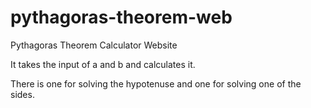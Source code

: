 # pythagoras-theorem-web
Pythagoras Theorem Calculator Website

It takes the input of a and b and calculates it.

There is one for solving the hypotenuse and one for solving one of the sides.
